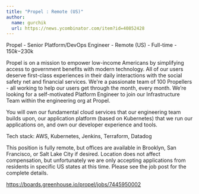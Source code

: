 ```yaml
---
title: "Propel : Remote (US)"
author:
  name: gurchik
  url: https://news.ycombinator.com/item?id=40852428
---
```

Propel - Senior Platform&#x2F;DevOps Engineer - Remote (US) - Full-time - $150k-$230k

Propel is on a mission to empower low-income Americans by simplifying access to government benefits with modern technology. All of our users deserve first-class experiences in their daily interactions with the social safety net and financial services. We&#x27;re a passionate team of 100 Propellers - all working to help our users get through the month, every month. We’re looking for a self-motivated Platform Engineer to join our Infrastructure Team within the engineering org at Propel.

You will own our fundamental cloud services that our engineering team builds upon, our application platform (based on Kubernetes) that we run our applications on, and own our developer experience and tools.

Tech stack: AWS, Kubernetes, Jenkins, Terraform, Datadog

This position is fully remote, but offices are available in Brooklyn, San Francisco, or Salt Lake City if desired. Location does not affect compensation, but unfortunately we are only accepting applications from residents in specific US states at this time. Please see the job post for the complete details.

<a href="https:&#x2F;&#x2F;boards.greenhouse.io&#x2F;propel&#x2F;jobs&#x2F;7445950002" rel="nofollow">https:&#x2F;&#x2F;boards.greenhouse.io&#x2F;propel&#x2F;jobs&#x2F;7445950002</a>
